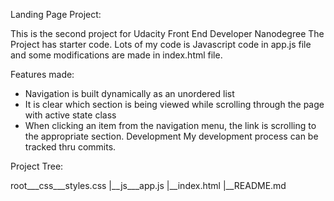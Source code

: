 
Landing Page Project:

This is the second project for Udacity Front End Developer Nanodegree
The Project has starter code. Lots of my code is Javascript code in app.js file and some modifications are made in index.html file.

Features made:

- Navigation is built dynamically as an unordered list
- It is clear which section is being viewed while scrolling through the page with active state class
- When clicking an item from the navigation menu, the link is scrolling to the appropriate section.
Development
My development process can be tracked thru commits.

Project Tree:

root___css___styles.css |__js___app.js |__index.html |__README.md

